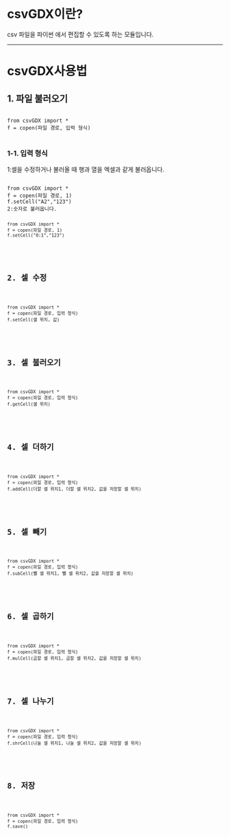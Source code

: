 # csvGDX이란?
csv 파일을 파이썬 에서 편집할 수 있도록 하는 모듈입니다.
***
# csvGDX사용법
## 1. 파일 불러오기

<pre>
<code>
from csvGDX import *
f = copen(파일 경로, 입력 형식)
</code>
</pre>

### 1-1. 입력 형식
1:셀을 수정하거나 불러올 때 행과 열을 엑셀과 같게 불러옵니다.
<pre>
<code>
from csvGDX import *
f = copen(파일 경로, 1)
f.setCell("A2","123")
2:숫자로 불러옵니다.
<pre>
<code>
from csvGDX import *
f = copen(파일 경로, 1)
f.setCell("0:1","123")
</code>
</pre>

## 2. 셀 수정
<pre>
<code>
from csvGDX import *
f = copen(파일 경로, 입력 형식)
f.setCell(셀 위치, 값)
</code>
</pre>

## 3. 셀 불러오기
<pre>
<code>
from csvGDX import *
f = copen(파일 경로, 입력 형식)
f.getCell(셀 위치)
</code>
</pre>

## 4. 셀 더하기
<pre>
<code>
from csvGDX import *
f = copen(파일 경로, 입력 형식)
f.addCell(더할 셀 위치1, 더할 셀 위치2, 값을 저장할 셀 위치)
</code>
</pre>

## 5. 셀 빼기
<pre>
<code>
from csvGDX import *
f = copen(파일 경로, 입력 형식)
f.subCell(뺄 셀 위치1, 뺄 셀 위치2, 값을 저장할 셀 위치)
</code>
</pre>

## 6. 셀 곱하기
<pre>
<code>
from csvGDX import *
f = copen(파일 경로, 입력 형식)
f.mulCell(곱할 셀 위치1, 곱할 셀 위치2, 값을 저장할 셀 위치)
</code>
</pre>

## 7. 셀 나누기
<pre>
<code>
from csvGDX import *
f = copen(파일 경로, 입력 형식)
f.shrCell(나눌 셀 위치1, 나눌 셀 위치2, 값을 저장할 셀 위치)
</code>
</pre>

## 8. 저장
<pre>
<code>
from csvGDX import *
f = copen(파일 경로, 입력 형식)
f.save()
</code>
</pre>
